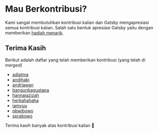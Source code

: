 
# Mau Berkontribusi?

Kami sangat membutuhkan kontribusi kalian dan Gatsby mengapresiasi semua kontribusi kalian. Salah satu bentuk apresiasi Gatsby yaitu dengan memberikan [hadiah menarik](https://www.gatsbyjs.org/contributing/contributor-swag).

## Terima Kasih

Berikut adalah daftar yang telah memberikan kontribusi (yang telah di *merged*)

- [adiatma](https://github.com/adiatma)
- [andihaki](https://github.com/andihaki)
- [andriawan](https://github.com/andriawan)
- [bangunbagustapa](https://github.com/bangunbagustapa)
- [hannaiazizah](https://github.com/hannaiazizah)
- [herkahahaha](https://github.com/herkahahaha)
- [iamyuu](https://github.com/iamyuu)
- [pbwibowo](https://github.com/pbwibowo)
- [sprabowo](https://github.com/sprabowo)


Terima kasih banyak atas kontribusi kalian :purple_heart:
